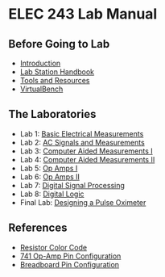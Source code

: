 # ELEC 243 Lab Manual

## Before Going to Lab

* [Introduction](./lab-home/introduction)
* [Lab Station Handbook](./lab-home/lab-station-handbook)
* [Tools and Resources](./lab-home/tools-and-resources)
* [VirtualBench](./lab-home/virtualbench)

## The Laboratories

* Lab 1: [Basic Electrical Measurements](./lab1/)
* Lab 2: [AC Signals and Measurements](./lab2/)
* Lab 3: [Computer Aided Measurements I](./lab3/)
* Lab 4: [Computer Aided Measurements II](./lab4/)
* Lab 5: [Op Amps I](./lab5/)
* Lab 6: [Op Amps II](./lab6/)
* Lab 7: [Digital Signal Processing](./lab7/)
* Lab 8: [Digital Logic](./lab8/)
* Final Lab: [Designing a Pulse Oximeter](./finallab)

## References

* [Resistor Color Code](./references/color_code)
* [741 Op-Amp Pin Configuration](./lab4/exp4.1)
* [Breadboard Pin Configuration](./references/interface)
